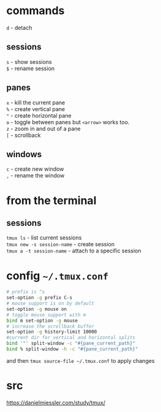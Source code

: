 # commands
`d` - detach 
## sessions
`s` - show sessions  
`$` - rename session  
## panes
`x` - kill the current pane  
`%` - create vertical pane  
`"` - create horizontal pane  
`o` - toggle between panes but `<arrow>` works too.  
`z` - zoom in and out of a pane  
`[` - scrollback  
## windows
`c` - create new window  
`,` - rename the window  
# from the terminal
## sessions
`tmux ls` - list current sessions  
`tmux new -s session-name` - create session   
`tmux a -t session-name` - attach to a specific session   

# config `~/.tmux.conf`
```bash
# prefix is ^s
set-option -g prefix C-s
# mouse support is on by default
set-option -g mouse on
# toggle mouse support with m
bind m set-option -g mouse
# increase the scrollback buffer
set-option -g history-limit 10000
#current dir for vertical and horizontal splits
bind '"' split-window -c "#{pane_current_path}"
bind % split-window -h -c "#{pane_current_path}"
```
and then `tmux source-file ~/.tmux.conf` to apply changes

# src
https://danielmiessler.com/study/tmux/
